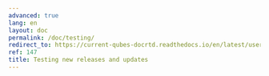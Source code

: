 ```yaml
---
advanced: true
lang: en
layout: doc
permalink: /doc/testing/
redirect_to: https://current-qubes-docrtd.readthedocs.io/en/latest/user/downloading-installing-upgrading/testing.html
ref: 147
title: Testing new releases and updates
---
```

